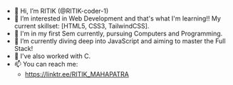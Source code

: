 - 👋 Hi, I’m RITIK (@RITIK-coder-1)
- 👀 I’m interested in Web Development and that's what I'm learning!! My current skillset: [HTML5, CSS3, TailwindCSS].
- 🌱 I'm in my first Sem currently, pursuing Computers and Programming. 
- 🌱 I’m currently diving deep into JavaScript and aiming to master the Full Stack!
- 🌱 I've also worked with C.
- 📫 You can reach me:
   - https://linktr.ee/RITIK_MAHAPATRA

